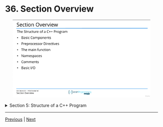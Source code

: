 # 36. Section Overview

<p align="center" >
    <img src="../images/36_Section-Overview.png" width="90%" >
</p> 

<details>
  <summary> Section 5: Structure of a C++ Program </summary>

  -   using `g++`
  ```
  g++ -Wall -std=c++14 main.cpp  
  ```

  - [Codebase: 36. Section Overview](../codebase/S5_Structure-of-a-Cpp-Program.md/)

</details>


---

[Previous](./35_Section-Challenge-Solution.md) | [Next](./37_Overview-of-the-Structure-of-a-Cpp-Program.md)